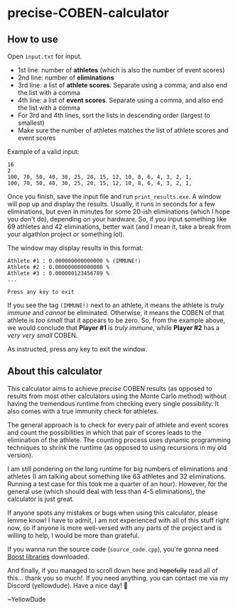 # precise-COBEN-calculator
## How to use
Open `input.txt` for input.
- 1st line: number of **athletes** (which is also the number of event scores)
- 2nd line: number of **eliminations**
- 3rd line: a list of **athlete scores**. Separate using a comma, and also end the list with a comma
- 4th line: a list of **event scores**. Separate using a comma, and also end the list with a comma
- For 3rd and 4th lines, sort the lists in descending order (largest to smallest)
- Make sure the number of athletes matches the list of athlete scores and event scores

Example of a valid input:
```
16
2
100, 70, 50, 40, 30, 25, 20, 15, 12, 10, 8, 6, 4, 3, 2, 1,
100, 70, 50, 40, 30, 25, 20, 15, 12, 10, 8, 6, 4, 3, 2, 1,
```

Once you finish, save the input file and run `print_results.exe`. A window will pop up and display the results. Usually, it runs in seconds for a few eliminations, but even in minutes for some 20-ish eliminations (which I hope you don't do), depending on your hardware. So, if you input something like 69 athletes and 42 eliminations, better wait (and I mean it, take a break from your algathlon project or something lol).

The window may display results in this format:
```
Athlete #1 : 0.000000000000000 % (IMMUNE!)
Athlete #2 : 0.000000000000000 %
Athlete #3 : 0.000000123456789 %
...

Press any key to exit
```

If you see the tag `(IMMUNE!)` next to an athlete, it means the athlete is *truly immune* and *cannot* be eliminated. Otherwise, it means the COBEN of that athlete is *too small* that it appears to be zero. So, from the example above, we would conclude that **Player #1** is *truly immune*, while **Player #2** has a *very very small* COBEN.

As instructed, press any key to exit the window.

## About this calculator
This calculator aims to achieve *precise* COBEN results (as opposed to results from most other calculators using the Monte Carlo method) without having the tremendous runtime from checking every single possibility. It also comes with a true immunity check for athletes.

The general approach is to check for every pair of athlete and event scores and count the possibilities in which that pair of scores leads to the elimination of the athlete. The counting process uses dynamic programming techniques to shrink the runtime (as opposed to using recursions in my old version).

I am still pondering on the long runtime for big numbers of eliminations and athletes (I am talking about something like 63 athletes and 32 eliminations. Running a test case for this took me a quarter of an hour). However, for the general use (which should deal with less than 4-5 eliminations), the calculator is just great.

If anyone spots any mistakes or bugs when using this calculator, please lemme know! I have to admit, I am not experienced with all of this stuff right now, so if anyone is more well-versed with any parts of the project and is willing to help, I would be more than grateful.

If you wanna run the source code (`source_code.cpp`), you're gonna need [Boost libraries](https://www.boost.org/) downloaded.

And finally, if you managed to scroll down here and ~~hopefully~~ read all of this... thank you so much!. If you need anything, you can contact me via my Discord (yellowdude). Have a nice day! :sparkling_heart:

~YellowDude